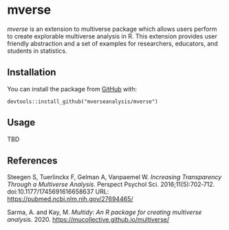 # mverse

_mverse_ is an extension to multiverse package 
which allows users perform to create explorable multiverse analysis
in R. This extension provides user friendly abstraction
and a set of examples for researchers, educators,
and students in statistics.

## Installation

You can install the package from [GitHub](https://github.com/mverseanalysis/mverse) with:

```
devtools::install_github("mverseanalysis/mverse")
```

## Usage

TBD

## References

Steegen S, Tuerlinckx F, Gelman A, Vanpaemel W. _Increasing Transparency Through a Multiverse Analysis._ Perspect Psychol Sci. 2016;11(5):702‐712. doi:10.1177/1745691616658637 URL: https://pubmed.ncbi.nlm.nih.gov/27694465/

Sarma, A. and Kay, M. _Multidy: An R package for creating multiverse analysis._ 2020. https://mucollective.github.io/multiverse/

